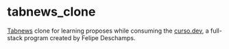 # tabnews_clone

[Tabnews](https://tabnews.com.br) clone for learning proposes while consuming the [curso.dev](https://curso.dev/), a full-stack program created by Felipe Deschamps.
